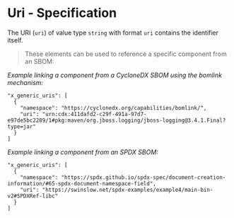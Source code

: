 # Uri - Specification

The URI (`uri`) of value type `string` with format `uri` contains the identifier itself.

> These elements can be used to reference a specific component from an SBOM:

*Example linking a component from a CycloneDX SBOM using the bomlink mechanism:*

```
"x_generic_uris": [
  {
    "namespace": "https://cyclonedx.org/capabilities/bomlink/",
    "uri": "urn:cdx:411dafd2-c29f-491a-97d7-e97de5bc2289/1#pkg:maven/org.jboss.logging/jboss-logging@3.4.1.Final?type=jar"
  }
]
```

*Example linking a component from an SPDX SBOM:*

```
"x_generic_uris": [
  {
    "namespace": "https://spdx.github.io/spdx-spec/document-creation-information/#65-spdx-document-namespace-field",
    "uri": "https://swinslow.net/spdx-examples/example4/main-bin-v2#SPDXRef-libc"
  }
]
```
